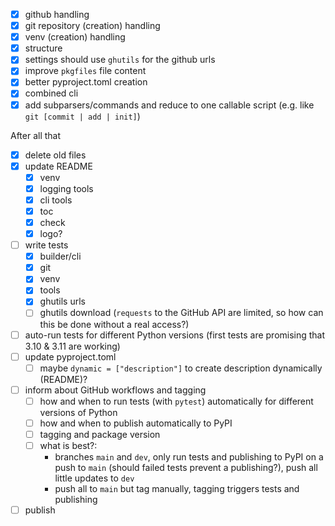 - [x] github handling
- [x] git repository (creation) handling
- [x] venv (creation) handling
- [x] structure
- [x] settings should use `ghutils` for the github urls
- [x] improve `pkgfiles` file content
- [x] better pyproject.toml creation
- [x] combined cli
- [x] add subparsers/commands and reduce to one callable script (e.g. like `git [commit | add | init]`)

After all that
- [x] delete old files
- [x] update README
    - [x] venv
    - [x] logging tools
    - [x] cli tools
    - [x] toc
    - [x] check
    - [x] logo?
- [ ] write tests
    - [x] builder/cli
    - [x] git
    - [x] venv
    - [x] tools
    - [x] ghutils urls
    - [ ] ghutils download (`requests` to the GitHub API are limited, so how can this be done without a real access?)
- [ ] auto-run tests for different Python versions (first tests are promising that 3.10 & 3.11 are working)
- [ ] update pyproject.toml
    - [ ] maybe `dynamic = ["description"]` to create description dynamically (README)?
- [ ] inform about GitHub workflows and tagging
    - [ ] how and when to run tests (with `pytest`) automatically for different versions of Python
    - [ ] how and when to publish automatically to PyPI
    - [ ] tagging and package version
    - [ ] what is best?:
        - branches `main` and `dev`, only run tests and publishing to PyPI on a push to `main` (should failed tests prevent a publishing?), push all little updates to `dev`
        - push all to `main` but tag manually, tagging triggers tests and publishing
- [ ] publish
